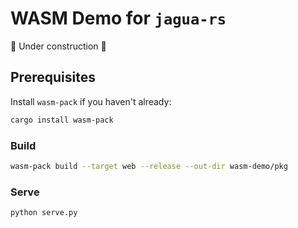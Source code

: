# WASM Demo for `jagua-rs`

🚧 Under construction 🚧

## Prerequisites

Install `wasm-pack` if you haven't already:

```bash
cargo install wasm-pack
```

### Build

```bash
wasm-pack build --target web --release --out-dir wasm-demo/pkg
```

### Serve
```bash
python serve.py
```
